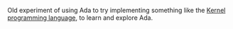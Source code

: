 Old experiment of using Ada to try implementing something like the [Kernel
programming language](http://web.cs.wpi.edu/~jshutt/kernel.html), to learn and
explore Ada.
